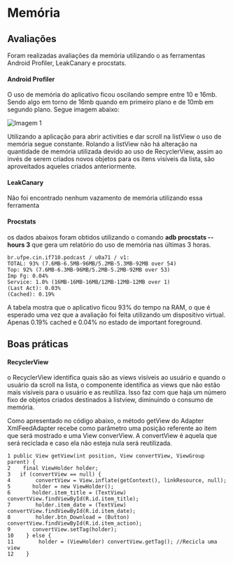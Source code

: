 # Memória


## Avaliações

Foram realizadas avaliações da memória utilizando o as ferramentas Android Profiler, LeakCanary e procstats.

#### Android Profiler

O uso de memória do aplicativo ficou oscilando sempre entre 10 e 16mb. Sendo algo em torno de 16mb quando em primeiro plano e de 10mb em segundo plano. Segue imagem abaixo:

![Imagem 1](https://raw.githubusercontent.com/msb55/projeto-android-if710/master/imagens_relatorio/memory_AndroidProfiler.png)

Utilizando a aplicação para abrir activities e dar scroll na listView o uso de memória segue constante. 
Rolando a listView não há alteração na quantidade de memória utilizada devido ao uso de RecyclerView, assim ao invés de serem criados novos objetos para os itens visíveis da lista, são aproveitados aqueles criados anteriormente. 


#### LeakCanary

Não foi encontrado nenhum vazamento de memória utilizando essa ferramenta

#### Procstats

os dados abaixos foram obtidos utilizando o comando **adb procstats --hours 3**
que gera um relatório do uso de memória nas últimas 3 horas.

    br.ufpe.cin.if710.podcast / u0a71 / v1:
    TOTAL: 93% (7.6MB-6.5MB-96MB/5.2MB-5.3MB-92MB over 54)
    Top: 92% (7.6MB-6.3MB-96MB/5.2MB-5.2MB-92MB over 53)
    Imp Fg: 0.04% 
    Service: 1.0% (16MB-16MB-16MB/12MB-12MB-12MB over 1) 
    (Last Act): 0.03%
    (Cached): 0.19% 


A tabela mostra que o aplicativo ficou 93% do tempo na RAM, o que é esperado uma vez que a avaliação foi feita utilizando um dispositivo virtual. Apenas 0.19% cached e 0.04% no estado de important foreground. 

## Boas práticas

#### RecyclerView

o RecyclerView identifica quais são as views visíveis ao usuário e quando o usuário da scroll  na lista, o componente identifica as views que não estão mais visíveis para o usuário e as reutiliza. Isso faz com que haja um número fixo de objetos criados destinados à listview, diminuindo o consumo de memória.

Como apresentado no código abaixo, o método getView do Adapter XmlFeedAdapter recebe como parâmetro uma posição referente ao item que será mostrado e uma View converView. A convertView é aquela que será reciclada e caso ela não esteja nula será reutilizada. 


    1 public View getView(int position, View convertView, ViewGroup parent) {
    2    final ViewHolder holder;
    3   if (convertView == null) {
    4        convertView = View.inflate(getContext(), linkResource, null);
    5       holder = new ViewHolder();
    6       holder.item_title = (TextView) convertView.findViewById(R.id.item_title);
    7        holder.item_date = (TextView) convertView.findViewById(R.id.item_date);
    8        holder.btn_Download = (Button) convertView.findViewById(R.id.item_action);
    9       convertView.setTag(holder);
    10    } else {
    11        holder = (ViewHolder) convertView.getTag(); //Recicla uma view
    12    }



